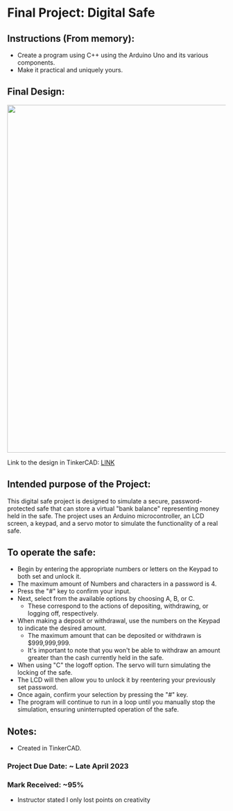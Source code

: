 # Final Project: Digital Safe

## Instructions (From memory): 
- Create a program using C++ using the Arduino Uno and its various components.
- Make it practical and uniquely yours.

## Final Design:

<p align="center">
<img width="800" src="https://github.com/matthewantonis-georgiancollege/IOT_COMP1045/assets/122380719/49def426-fda2-4f15-9345-886fc656487d">
<p/>

Link to the design in TinkerCAD: [LINK](https://www.tinkercad.com/things/4HcGyqs16G0?sharecode=ohGSKfeaeGRYHQX-cUbdTRMAE0nOObObA9wXjxrvxVI)

## Intended purpose of the Project:
This digital safe project is designed to simulate a secure, password-protected safe that can store a virtual "bank balance" representing money held in the safe. The project uses an Arduino microcontroller, an LCD screen, a keypad, and a servo motor to simulate the functionality of a real safe.

## To operate the safe: 
- Begin by entering the appropriate numbers or letters on the Keypad to both set and unlock it. 
- The maximum amount of Numbers and characters in a password is 4. 
- Press the "#" key to confirm your input.
- Next, select from the available options by choosing A, B, or C.
  - These correspond to the actions of depositing, withdrawing, or logging off, respectively.
- When making a deposit or withdrawal, use the numbers on the Keypad to indicate the desired amount.
  - The maximum amount that can be deposited or withdrawn is $999,999,999.
  - It's important to note that you won't be able to withdraw an amount greater than the cash currently held in the safe.
- When using "C" the logoff option. The servo will turn simulating the locking of the safe.
- The LCD will then allow you to unlock it by reentering your previously set password.
- Once again, confirm your selection by pressing the "#" key.
- The program will continue to run in a loop until you manually stop the simulation, ensuring uninterrupted operation of the safe.

## Notes: 
- Created in TinkerCAD.

### Project Due Date: ~ Late April 2023
### Mark Received: ~95%
- Instructor stated I only lost points on creativity 
